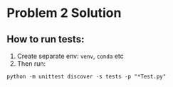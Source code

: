 # Problem 2 Solution
## How to run tests:
1. Create separate env: `venv`, `conda` etc
2. Then run:
```shell
python -m unittest discover -s tests -p "*Test.py"  
```